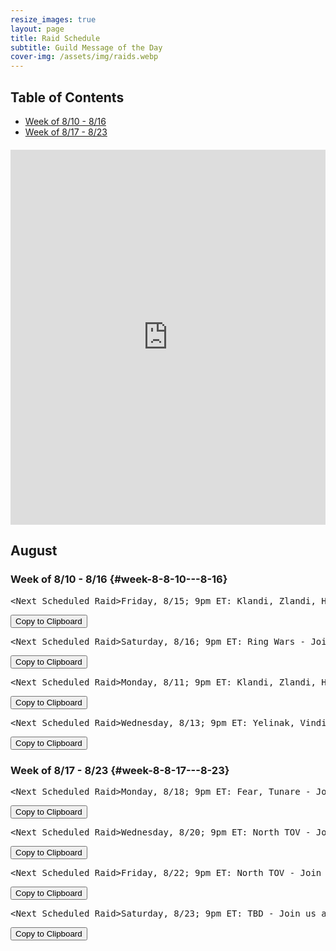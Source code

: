 ```yaml
---
resize_images: true
layout: page
title: Raid Schedule
subtitle: Guild Message of the Day
cover-img: /assets/img/raids.webp
---
```


## Table of Contents

- [Week of 8/10 - 8/16](#week-8-8-10---8-16)
- [Week of 8/17 - 8/23](#week-8-8-17---8-23)

<div class="calendar-container" style="margin: 20px 0;">
<iframe src="https://calendar.google.com/calendar/embed?src=66d83074080df7c55ea03673842f6e7b2c2f37ce0c38edf7137603c80e399802%40group.calendar.google.com&ctz=America%2FNew_York" 
style="border: 0" 
width="100%" 
height="600" 
frameborder="0" 
scrolling="no">
</iframe>
</div>


## August


### Week of 8/10 - 8/16 {#week-8-8-10---8-16}

<div class="copy-text-container"><pre class="copy-text-content" id="copy-box-irjgpv2pq">&lt;Next Scheduled Raid&gt;Friday, 8/15; 9pm ET: Klandi, Zlandi, HOT, ST - Join us at formerglory.lol</pre><button class="copy-button" onclick="copyText('copy-box-irjgpv2pq')">Copy to Clipboard</button></div>

<div class="copy-text-container"><pre class="copy-text-content" id="copy-box-8h5fmijwh">&lt;Next Scheduled Raid&gt;Saturday, 8/16; 9pm ET: Ring Wars - Join us at formerglory.lol</pre><button class="copy-button" onclick="copyText('copy-box-8h5fmijwh')">Copy to Clipboard</button></div>

<div class="copy-text-container"><pre class="copy-text-content" id="copy-box-ixh7l2xfu">&lt;Next Scheduled Raid&gt;Monday, 8/11; 9pm ET: Klandi, Zlandi, HOT Clear, Dain - Join us at formerglory.lol</pre><button class="copy-button" onclick="copyText('copy-box-ixh7l2xfu')">Copy to Clipboard</button></div>

<div class="copy-text-container"><pre class="copy-text-content" id="copy-box-gsg73onoe">&lt;Next Scheduled Raid&gt;Wednesday, 8/13; 9pm ET: Yelinak, Vindi, KT, AOW - Join us at formerglory.lol</pre><button class="copy-button" onclick="copyText('copy-box-gsg73onoe')">Copy to Clipboard</button></div>


### Week of 8/17 - 8/23 {#week-8-8-17---8-23}

<div class="copy-text-container"><pre class="copy-text-content" id="copy-box-k310rqi9i">&lt;Next Scheduled Raid&gt;Monday, 8/18; 9pm ET: Fear, Tunare - Join us at formerglory.lol</pre><button class="copy-button" onclick="copyText('copy-box-k310rqi9i')">Copy to Clipboard</button></div>

<div class="copy-text-container"><pre class="copy-text-content" id="copy-box-q6y4zjniz">&lt;Next Scheduled Raid&gt;Wednesday, 8/20; 9pm ET: North TOV - Join us at formerglory.lol</pre><button class="copy-button" onclick="copyText('copy-box-q6y4zjniz')">Copy to Clipboard</button></div>

<div class="copy-text-container"><pre class="copy-text-content" id="copy-box-1bhlgpgxv">&lt;Next Scheduled Raid&gt;Friday, 8/22; 9pm ET: North TOV - Join us at formerglory.lol</pre><button class="copy-button" onclick="copyText('copy-box-1bhlgpgxv')">Copy to Clipboard</button></div>

<div class="copy-text-container"><pre class="copy-text-content" id="copy-box-snjhizu0h">&lt;Next Scheduled Raid&gt;Saturday, 8/23; 9pm ET: TBD - Join us at formerglory.lol</pre><button class="copy-button" onclick="copyText('copy-box-snjhizu0h')">Copy to Clipboard</button></div>

